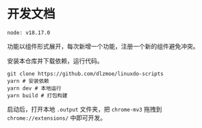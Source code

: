 # 开发文档

```shell
node: v18.17.0
```

功能以组件形式展开，每次新增一个功能，注册一个新的组件避免冲突。

安装本仓库并下载依赖，运行代码。

```shell
git clone https://github.com/dlzmoe/linuxdo-scripts
yarn # 安装依赖
yarn dev # 本地运行
yarn build # 打包构建
```

启动后，打开本地 `.output` 文件夹，把 `chrome-mv3` 拖拽到 `chrome://extensions/` 中即可开发。
